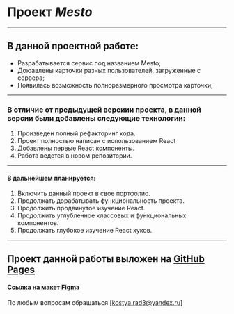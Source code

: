 # Проект ***Mesto***
------
## В данной проектной работе:
* Разрабатывается сервис под названием Mesto;
* Доюавлены карточки разных пользователей, загруженные с сервера;
* Появилась возможность полноразмерного просмотра карточки;
------
### В отличие от предыдущей версиии проекта, в данной версии были добавлены следующие технологии:
1. Произведен полный рефакторинг кода.
2. Проект полностью написан с использованием React
3. Добавлены первые React компоненты.
4. Работа ведется в новом репозитории.
------
#### В дальнейшем планируется:
1. Включить данный проект в свое портфолио.
2. Продолжать дорабатывать функциональность проекта.
3. Продолжить продвинутое изучение React.
4. Продолжить углубленное классовых и функциональных компонентов.
5. Продолжать глубокое изучение React хуков.
------

Проект данной работы выложен на [GitHub Pages](https://kostyarad3.github.io/mesto-react/ "GitHub Pages")
------
#### Ссылка на макет [Figma](https://www.figma.com/file/PSdQFRHoxXJFs2FH8IXViF/JavaScript-9-sprint?node-id=0%3A1 "Макет Figma")


По любым вопросам обращаться [kostya.rad3@yandex.ru]
